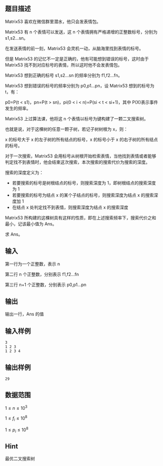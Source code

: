 ## 题目描述

Matrix53 喜欢在微信群里潜水，他只会发表情包。

Matrix53 有 n 个表情可以发送，这 n 个表情拥有严格递增的正整数标号，分别为 s1,s2...sn。

在发送表情的前一刻，Matrix53 会灵机一动，从脑海里找到表情的标号。

但是 Matrix53 的记忆不一定是正确的，他有可能想到错误的标号，这时由于 Matrix53 找不到对应标号的表情，所以这时他不会发表情包。

Matrix53 想到正确的标号 s1,s2...sn 的频率分别为 f1,f2...fn。

Matrix53 想到错误的标号的频率分别为 p0,p1...pn，设 Matrix53 想到的标号为 t，有：

p0=P(t < s1)，pn=P(t > sn)，pi(0 < i < n)=P(si < t < si+1)，其中 P(X)表示事件发生的频率。

Matrix53 上过算法课，他将这 n 个表情以标号为键构建了一颗二叉搜索树。

也就是说，对于这棵树的任意一颗子树，若记子树树根为 x，则：

x 的标号大于 x 的左子树的所有结点的标号，x 的标号小于 x 的右子树的所有结点的标号。

对于一次搜索，Matrix53 会用标号从树根开始检索表情，当他找到表情或者能够判定找不到表情时，他会结束这次搜索，本次搜索的搜索代价为搜索的深度。

搜索的深度定义为：

- 若要搜索的标号是树根结点的标号，则搜索深度为 1，即树根结点的搜索深度为 1
- 若要搜索的标号为结点 x 的某个子结点的标号，则搜索深度为结点 x 的搜索深度加 1
- 在结点 x 处判定找不到表情，则搜索深度为结点 x 的搜索深度

Matrix53 所构建的这棵树具有这样的性质，即在上述搜索频率下，搜索代价之和最小，记该最小值为 Ans。

求 Ans。

## 输入

第一行为一个正整数，表示 n

第二行 n 个正整数，分别表示 f1,f2...fn

第三行 n+1 个正整数，分别表示 p0,p1...pn

## 输出

输出一行，Ans 的值

## 输入样例

    3
    1 2 3
    1 2 3 4

## 输出样例

    29

## 数据范围

$1\leq n \leq 10^3$

$1\leq f_i \leq 10^8$

$1\leq p_i \leq 10^8$

## Hint

最优二叉搜索树
